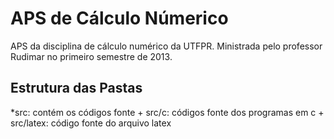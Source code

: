 # APS de Cálculo Númerico #

APS da disciplina de cálculo numérico da UTFPR. Ministrada pelo professor Rudimar no primeiro semestre de 2013.

## Estrutura das Pastas ##
*src: contém os códigos fonte 
	+ src/c: códigos fonte dos programas em c
	+ src/latex: código fonte do arquivo latex
